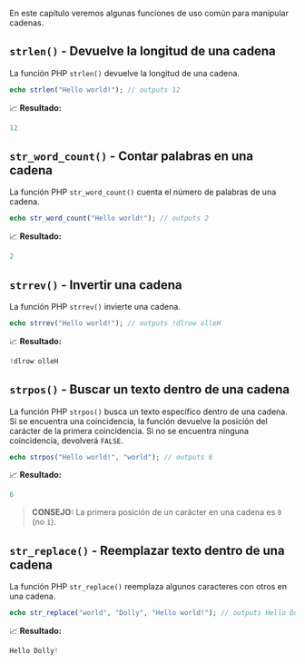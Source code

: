 En este capítulo veremos algunas funciones de uso común para manipular cadenas.

## `strlen()` - Devuelve la longitud de una cadena

La función PHP `strlen()` devuelve la longitud de una cadena.

```php
echo strlen("Hello world!"); // outputs 12
```
📈 **Resultado:**
```php
12
```

## `str_word_count()` - Contar palabras en una cadena

La función PHP `str_word_count()` cuenta el número de palabras de una cadena.

```php
echo str_word_count("Hello world!"); // outputs 2
```
📈 **Resultado:**
```php
2
```

## `strrev()` - Invertir una cadena

La función PHP `strrev()` invierte una cadena.

```php
echo strrev("Hello world!"); // outputs !dlrow olleH
```
📈 **Resultado:**
```php
!dlrow olleH
```

## `strpos()` - Buscar un texto dentro de una cadena

La función PHP `strpos()` busca un texto específico dentro de una cadena. Si se encuentra una coincidencia, la función devuelve la posición del carácter de la primera coincidencia. Si no se encuentra ninguna coincidencia, devolverá `FALSE`.

```php
echo strpos("Hello world!", "world"); // outputs 6
```
📈 **Resultado:**
```php
6
```

> **CONSEJO:** La primera posición de un carácter en una cadena es `0` (no `1`).

## `str_replace()` - Reemplazar texto dentro de una cadena

La función PHP `str_replace()` reemplaza algunos caracteres con otros en una cadena.

```php
echo str_replace("world", "Dolly", "Hello world!"); // outputs Hello Dolly!
```
📈 **Resultado:**
```php
Hello Dolly!
```